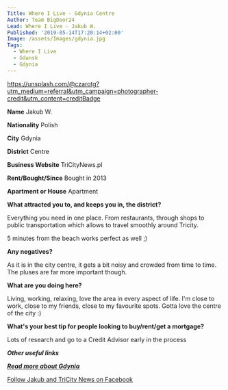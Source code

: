 ```yaml
---
Title: Where I Live - Gdynia Centre
Author: Team BigDoor24
Lead: Where I Live - Jakub W.
Published: '2019-05-14T17:20:14+02:00'
Image: /assets/Images/gdynia.jpg
Tags:
  - Where I Live
  - Gdansk
  - Gdynia
---
```

https://unsplash.com/@czarotg?utm_medium=referral&utm_campaign=photographer-credit&utm_content=creditBadge

**Name** Jakub W.

**Nationality** Polish

**City** Gdynia

**District** Centre

**Business Website**  TriCityNews.pl

**Rent/Bought/Since** Bought in 2013

**Apartment or House** Apartment

**What attracted you to, and keeps you in, the district?**

Everything you need in one place. From restaurants, through shops to public transportation which allows to travel smoothly around Tricity.

5 minutes from the beach works perfect as well ;)

**Any negatives?**

As it is in the city centre, it gets a bit noisy and crowded from time to time. The pluses are far more important though.

**What are you doing here?**

Living, working, relaxing, love the area in every aspect of life. I'm close to work, close to my friends, close to my favourite spots. Gotta love the centre of the city :)

**What's your best tip for people looking to buy/rent/get a mortgage?**

Lots of research and go to a Credit Advisor early in the process

_**Other useful links**_

[_**Read more about Gdynia**_](https://en.wikipedia.org/wiki/Gdynia)

[Follow Jakub and TriCity News on Facebook](https://www.facebook.com/tricitynewspl/)
